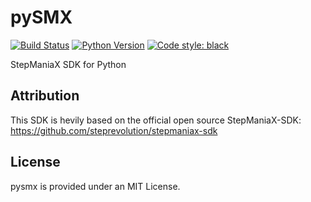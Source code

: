 # pySMX
[![Build Status](https://github.com/fchorney/pysmx/workflows/build/badge.svg)](https://github.com/fchorney/pysmx/actions?query=workflow:build)
[![Python Version](https://img.shields.io/badge/python-3.9%20%7C%203.10-blue.svg)](https://www.python.org/)
[![Code style: black](https://img.shields.io/badge/code%20style-black-000000.svg)](https://github.com/ambv/black)

StepManiaX SDK for Python

## Attribution

This SDK is hevily based on the official open source StepManiaX-SDK: https://github.com/steprevolution/stepmaniax-sdk

## License

pysmx is provided under an MIT License.
